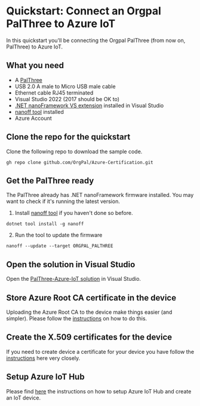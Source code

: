 # Quickstart: Connect an Orgpal PalThree to Azure IoT

In this quickstart you'll be connecting the Orgpal PalThree (from now on, PalThree) to Azure IoT.

## What you need

* A [PalThree](https://www.orgpal.com/palthree-iot-azure)
* USB 2.0 A male to Micro USB male cable
* Ethernet cable RJ45 terminated
* Visual Studio 2022 (2017 should be OK to)
* [.NET nanoFramework VS extension](https://marketplace.visualstudio.com/items?itemName=nanoframework.nanoFramework-VS2022-Extension) installed in Visual Studio
* [nanoff tool](https://github.com/nanoframework/nanoFirmwareFlasher#install-net-nanoframework-firmware-flasher) installed
* Azure Account

## Clone the repo for the quickstart

Clone the following repo to download the sample code.

```shell
gh repo clone github.com/OrgPal/Azure-Certification.git
```

## Get the PalThree ready

The PalThree already has .NET nanoFramework firmware installed. You may want to check if it's running the latest version.

1. Install [nanoff tool](https://github.com/nanoframework/nanoFirmwareFlasher#install-net-nanoframework-firmware-flasher) if you haven't done so before.

```shell
dotnet tool install -g nanoff
```

2. Run the tool to update the firmware

```shell
nanoff --update --target ORGPAL_PALTHREE
```

## Open the solution in Visual Studio

Open the [PalThree-Azure-IoT solution](PalThree-Azure-IoT.sln) in Visual Studio.

## Store Azure Root CA certificate in the device

Uploading the Azure Root CA to the device make things easier (and simpler).
Please follow the [instructions](https://github.com/nanoframework/nanoFramework.Azure.Devices#certificate) on how to do this.

## Create the X.509 certificates for the device

If you need to create device a certificate for your device you have follow the [instructions](https://github.com/nanoframework/Samples/blob/main/samples/AzureSDK/AzureSDKSensorCertificate/create-certificate.md) here very closely.

## Setup Azure IoT Hub

Please find [here](https://github.com/nanoframework/Samples/tree/main/samples/AzureSDK/AzureSDKSensorCertificate#run-the-solution) the instructions on how to setup Azure IoT Hub and create an IoT device.
